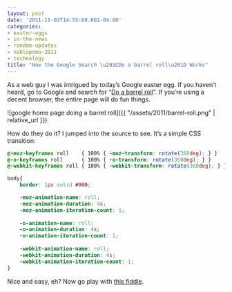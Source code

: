 ```yaml
---
layout: post
date: '2011-11-03T14:55:00.001-04:00'
categories:
- easter-eggs
- in-the-news
- random-updates
- nablopomo-2011
- technology
title: "How the Google Search \u201CDo a barrel roll\u201D Works"
---
```


As a web guy I was intrigued by today’s Google easter egg. If you haven’t heard, go to Google and search for “[Do a barrel roll](https://www.google.com/search?q=do+a+barrel+roll)”. If you’re using a decent browser, the entire page will do fun things.

![google home page doing a barrel roll]({{ "/assets/2011/barrel-roll.png" | relative_url }})

How do they do it? I jumped into the source to see. It’s a simple CSS transition:

```css
@-moz-keyframes roll    { 100% { -moz-transform: rotate(360deg); } } 
@-o-keyframes roll      { 100% { -o-transform: rotate(360deg); } } 
@-webkit-keyframes roll { 100% { -webkit-transform: rotate(360deg); } } 

body{ 
    border: 1px solid #000;

    -moz-animation-name: roll;
    -moz-animation-duration: 4s;
    -moz-animation-iteration-count: 1;
    
    -o-animation-name: roll;
    -o-animation-duration: 4s;
    -o-animation-iteration-count: 1;
    
    -webkit-animation-name: roll;
    -webkit-animation-duration: 4s;
    -webkit-animation-iteration-count: 1; 
}
```

Nice and easy, eh? Now go play with [this fiddle](http://jsfiddle.net/mharen/KRkvE/3/).